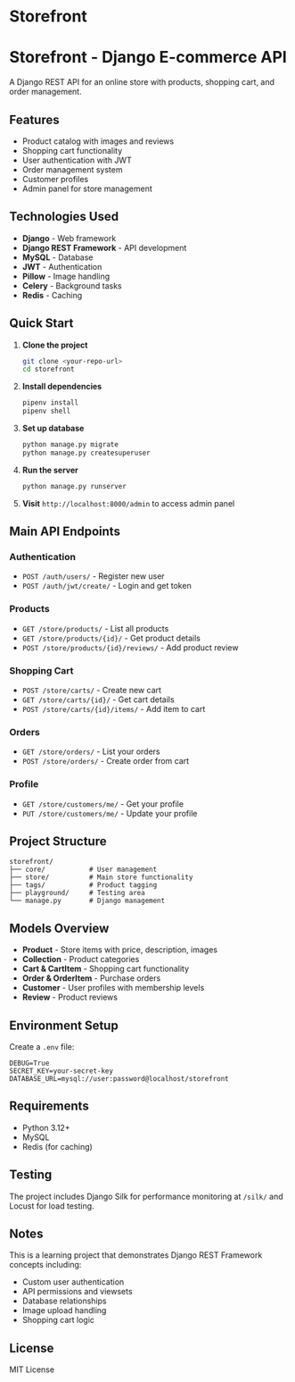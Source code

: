 # Storefront
# Storefront - Django E-commerce API

A Django REST API for an online store with products, shopping cart, and order management.

## Features

- Product catalog with images and reviews
- Shopping cart functionality
- User authentication with JWT
- Order management system
- Customer profiles
- Admin panel for store management

## Technologies Used

- **Django** - Web framework
- **Django REST Framework** - API development
- **MySQL** - Database
- **JWT** - Authentication
- **Pillow** - Image handling
- **Celery** - Background tasks
- **Redis** - Caching

## Quick Start

1. **Clone the project**
   ```bash
   git clone <your-repo-url>
   cd storefront
   ```

2. **Install dependencies**
   ```bash
   pipenv install
   pipenv shell
   ```

3. **Set up database**
   ```bash
   python manage.py migrate
   python manage.py createsuperuser
   ```

4. **Run the server**
   ```bash
   python manage.py runserver
   ```

5. **Visit** `http://localhost:8000/admin` to access admin panel

## Main API Endpoints

### Authentication
- `POST /auth/users/` - Register new user
- `POST /auth/jwt/create/` - Login and get token

### Products
- `GET /store/products/` - List all products
- `GET /store/products/{id}/` - Get product details
- `POST /store/products/{id}/reviews/` - Add product review

### Shopping Cart
- `POST /store/carts/` - Create new cart
- `GET /store/carts/{id}/` - Get cart details
- `POST /store/carts/{id}/items/` - Add item to cart

### Orders
- `GET /store/orders/` - List your orders
- `POST /store/orders/` - Create order from cart

### Profile
- `GET /store/customers/me/` - Get your profile
- `PUT /store/customers/me/` - Update your profile

## Project Structure

```
storefront/
├── core/           # User management
├── store/          # Main store functionality
├── tags/           # Product tagging
├── playground/     # Testing area
└── manage.py       # Django management
```

## Models Overview

- **Product** - Store items with price, description, images
- **Collection** - Product categories
- **Cart & CartItem** - Shopping cart functionality
- **Order & OrderItem** - Purchase orders
- **Customer** - User profiles with membership levels
- **Review** - Product reviews

## Environment Setup

Create a `.env` file:
```
DEBUG=True
SECRET_KEY=your-secret-key
DATABASE_URL=mysql://user:password@localhost/storefront
```

## Requirements

- Python 3.12+
- MySQL
- Redis (for caching)

## Testing

The project includes Django Silk for performance monitoring at `/silk/` and Locust for load testing.

## Notes

This is a learning project that demonstrates Django REST Framework concepts including:
- Custom user authentication
- API permissions and viewsets
- Database relationships
- Image upload handling
- Shopping cart logic

## License

MIT License